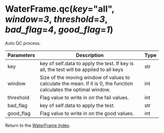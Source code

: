 # WaterFrame.qc(*key*="all", *window*=*3*, *threshold*=*3*, *bad_flag*=*4*, *good_flag*=*1*)

Auto QC process.

Parameters | Description | Type
--- | --- | ---
key | key of self.data to apply the test. If key is all, the test will be applied to all keys | str
window | Size of the moving window of values to calculate the mean. If it is 0, the function calculates the optimal window. | int
threshold | Flag value to write in on the fail values. | int
bad_flag | key of self.data to apply the test. | str
good_flag | Flag value to write in on the good values. | int

Return to the [WaterFrame Index](index_waterframe.md).
